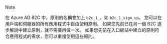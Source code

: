 > [!NOTE]
> 在 Azure AD B2C 中，原則的名稱會加上 `b2c_1_`，如 `b2c_1_sign_up`。  您可以在用戶端和伺服器的所有應用程式中自由使用原則。  如果您先前已在另一個 B2C 逐步解說中建立原則，就不需要再做一次。 如果您先前在入口網站中建立的原則符合應用程式的需求，您可以重複使用這些原則。
> 
> 



<!--HONumber=Dec16_HO5-->


